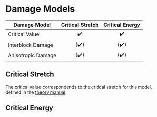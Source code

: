 # Damage Models

| Damage Model           | Critical Stretch | Critical Energy |
|------------------------|:----------------:|:---------------:|
| Critical Value         | ✔️| ✔️|
| Interblock Damage      | (✔️)| (✔️)|
| Anisotropic Damage     | (✔️)| (✔️)|

## Critical Stretch
The critical value correspondends to the critical stretch for this model, defined in the [theory manual](@ref "Damage Models Theory").

## Critical Energy